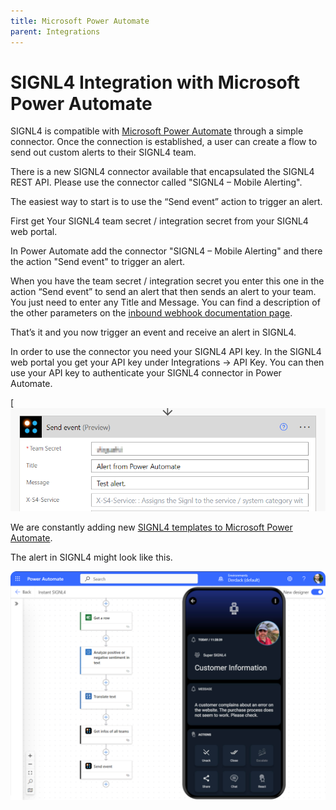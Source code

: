 ```yaml
---
title: Microsoft Power Automate
parent: Integrations
---
```


# SIGNL4 Integration with Microsoft Power Automate

SIGNL4 is compatible with [Microsoft Power Automate](https://powerautomate.microsoft.com/en-us/) through a simple connector. Once the connection is established, a user can create a flow to send out custom alerts to their SIGNL4 team.

There is a new SIGNL4 connector available that encapsulated the SIGNL4 REST API. Please use the connector called "SIGNL4 – Mobile Alerting".

The easiest way to start is to use the “Send event” action to trigger an alert.

First get Your SIGNL4 team secret / integration secret from your SIGNL4 web portal.

In Power Automate add the connector "SIGNL4 – Mobile Alerting" and there the action "Send event" to trigger an alert.

When you have the team secret / integration secret you enter this one in the action “Send event” to send an alert that then sends an alert to your team. You just need to enter any Title and Message. You can find a description of the other parameters on the [inbound webhook documentation page](https://connect.signl4.com/webhook/docs/index.html).

That’s it and you now trigger an event and receive an alert in SIGNL4.

In order to use the connector you need your SIGNL4 API key. In the SIGNL4 web portal you get your API key under Integrations -> API Key. You can then use your API key to authenticate your SIGNL4 connector in Power Automate.

[![Microsoft Power Automate](microsoft-power-automate.png)

We are constantly adding new [SIGNL4 templates to Microsoft Power Automate](https://emea.flow.microsoft.com/en-us/search/?q=signl4).

The alert in SIGNL4 might look like this.

![SIGNL4 Alert](signl4-power-automate.png)
